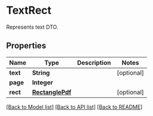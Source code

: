 
# TextRect
Represents text DTO.

## Properties
Name | Type | Description | Notes
------------ | ------------- | ------------- | -------------
**text** | **String** |  | [optional]
**page** | **Integer** |  | 
**rect** | [**RectanglePdf**](RectanglePdf.md) |  | [optional]


[[Back to Model list]](../../README.md#documentation-for-models) [[Back to API list]](../../README.md#documentation-for-api-endpoints) [[Back to README]](../../README.md)


